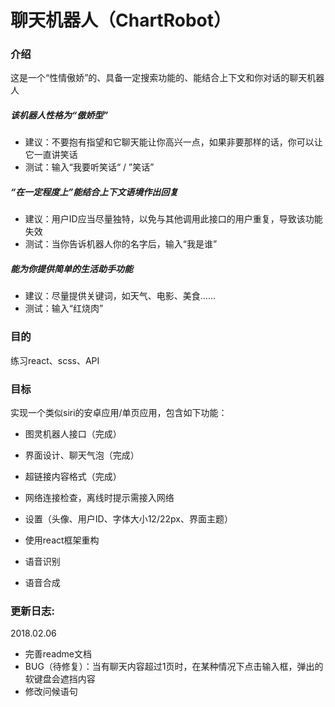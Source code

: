 # 聊天机器人（ChartRobot）

### 介绍

这是一个“性情傲娇”的、具备一定搜索功能的、能结合上下文和你对话的聊天机器人

##### 该机器人性格为“傲娇型”
- 建议：不要抱有指望和它聊天能让你高兴一点，如果非要那样的话，你可以让它一直讲笑话
- 测试：输入“我要听笑话“ / ”笑话”

##### “在一定程度上”能结合上下文语境作出回复
- 建议：用户ID应当尽量独特，以免与其他调用此接口的用户重复，导致该功能失效
- 测试：当你告诉机器人你的名字后，输入“我是谁”

##### 能为你提供简单的生活助手功能
- 建议：尽量提供关键词，如天气、电影、美食……
- 测试：输入“红烧肉”

### 目的

练习react、scss、API

### 目标

实现一个类似siri的安卓应用/单页应用，包含如下功能：

- 图灵机器人接口（完成）

- 界面设计、聊天气泡（完成）

- 超链接内容格式（完成）

- 网络连接检查，离线时提示需接入网络

- 设置（头像、用户ID、字体大小12/22px、界面主题）

- 使用react框架重构

- 语音识别

- 语音合成

### 更新日志:
2018.02.06
- 完善readme文档
- BUG（待修复）：当有聊天内容超过1页时，在某种情况下点击输入框，弹出的软键盘会遮挡内容
- 修改问候语句



